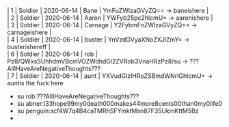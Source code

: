 |  1 | Soldier | 2020\-06\-14 | Bane    | YmFuZWlzaGVyZQ== \-\> baneishere                     |                                                                                                                                                      
|  2 | Soldier | 2020\-06\-14 | Aaron   | YWFyb25pc2hlcmU=  \-\> aaronishere                          |                                                                                                                                                      
|  3 | Soldier | 2020\-06\-14 | Carnage | Y2FybmFnZWlzaGVyZQ== \-\> carnageishere                         |                                                                                                                                                      
|  4 | Soldier | 2020\-06\-14 | buster  | YnVzdGVyaXNoZXJlZmY=  \-\> busterishereff                       |                                                                                                                                                      
|  6 | Soldier | 2020\-06\-14 | rob     | Pz8/QWxsSUhhdmVBcmVOZWdhdGl2ZVRob3VnaHRzPz8/su \-\> ???AllIHaveAreNegativeThoughts???                                                                                                                               
|  7 | Soldier | 2020\-06\-14 | aunt    | YXVudGlzIHRoZSBmdWNrIGhlcmU= \-\> auntis the fuck here               

-  su rob:???AllIHaveAreNegativeThoughts???
-  su abner:I33hope99my0death000makes44more8cents00than0my0life0
-  su penguin:scf4W7q4B4caTMRhSFYmktMsn87F35UkmKttM5Bz
-  